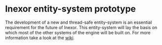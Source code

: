# Inexor entity-system prototype
The development of a new and thread-safe entity-system is an essential requirement for the future of Inexor.
This entity-system will lay the basis on which most of the other systems of the engine will be built on.
For more information take a look at the [wiki](https://github.com/inexorgame/entity-system/wiki).